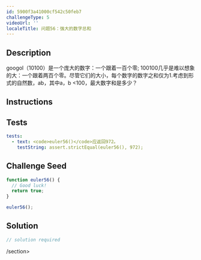 ```yaml
---
id: 5900f3a41000cf542c50feb7
challengeType: 5
videoUrl: ''
localeTitle: 问题56：强大的数字总和
---
```


## Description
<section id="description"> googol（10100）是一个庞大的数字：一个跟着一百个零; 100100几乎是难以想象的大：一个跟着两百个零。尽管它们的大小，每个数字的数字之和仅为1.考虑到形式的自然数，ab，其中a，b &lt;100，最大数字和是多少？ </section>

## Instructions
<section id="instructions">
</section>

## Tests
<section id='tests'>

```yml
tests:
  - text: <code>euler56()</code>应返回972。
    testString: assert.strictEqual(euler56(), 972);

```

</section>

## Challenge Seed
<section id='challengeSeed'>

<div id='js-seed'>

```js
function euler56() {
  // Good luck!
  return true;
}

euler56();

```

</div>



</section>

## Solution
<section id='solution'>

```js
// solution required
```

/section>

